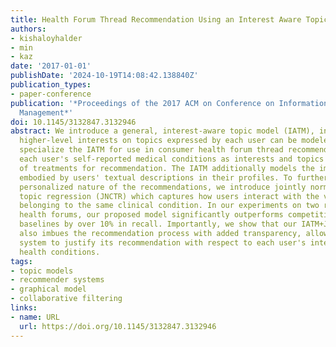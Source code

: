 ```yaml
---
title: Health Forum Thread Recommendation Using an Interest Aware Topic Model
authors:
- kishaloyhalder
- min
- kaz
date: '2017-01-01'
publishDate: '2024-10-19T14:08:42.138840Z'
publication_types:
- paper-conference
publication: '*Proceedings of the 2017 ACM on Conference on Information and Knowledge
  Management*'
doi: 10.1145/3132847.3132946
abstract: We introduce a general, interest-aware topic model (IATM), in which known
  higher-level interests on topics expressed by each user can be modeled. We then
  specialize the IATM for use in consumer health forum thread recommendation by equating
  each user's self-reported medical conditions as interests and topics as symptoms
  of treatments for recommendation. The IATM additionally models the implicit interests
  embodied by users' textual descriptions in their profiles. To further enhance the
  personalized nature of the recommendations, we introduce jointly normalized collaborative
  topic regression (JNCTR) which captures how users interact with the various symptoms
  belonging to the same clinical condition. In our experiments on two real-world consumer
  health forums, our proposed model significantly outperforms competitive state-of-the-art
  baselines by over 10% in recall. Importantly, we show that our IATM+JNCTR pipeline
  also imbues the recommendation process with added transparency, allowing a recommendation
  system to justify its recommendation with respect to each user's interest in certain
  health conditions.
tags:
- topic models
- recommender systems
- graphical model
- collaborative filtering
links:
- name: URL
  url: https://doi.org/10.1145/3132847.3132946
---
```


